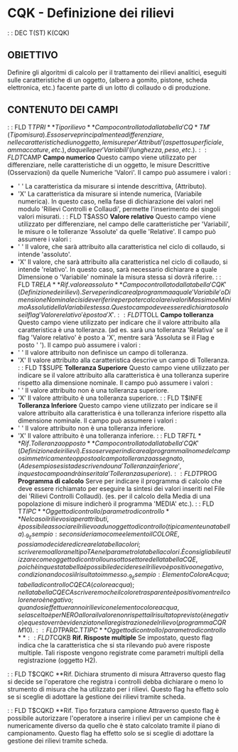 # CQK - Definizione dei rilievi
 :  : DEC T(ST) K(CQK)
## OBIETTIVO
Definire gli algoritmi di calcolo per il trattamento dei rilievi analitici, eseguiti sulle caratteristiche di un oggetto, (albero a gomito, pistone, scheda elettronica, etc.) facente parte di un lotto di collaudo o di produzione.
## CONTENUTO DEI CAMPI
 :  : FLD T$TPRI **Tipo rilievo**
Campo controllato dalla tabella 'CQ*TM' (Tipo misura). Esso serve principalmente a differenziare, nelle caratteristiche di un oggetto, le misure per 'Attributi' (aspetto superficiale, ammaccature, etc.), da quelle per 'Variabili' (lunghezza, peso, etc.).
 :  : FLD T$CAMP **Campo numerico**
Questo campo viene utilizzato per differenziare, nelle caratteristiche di un oggetto, le misure Descrittive (Osservazioni) da quelle Numeriche 'Valori'. Il campo può assumere i valori : 
- ' '  La caratteristica da misurare si intende descrittiva, (Attributo).
- 'X'  La caratteristica da misurare si intende numerica, (Variabile numerica). In questo caso, nella fase di dichiarazione dei valori nel modulo 'Rilievi Controlli e Collaudi', permette l'inserimento dei singoli valori misurati.
 :  : FLD T$ASSO **Valore relativo**
Questo campo viene utilizzato per differenziare, nel campo delle caratteristiche per 'Variabili', le misure o le tolleranze 'Assolute' da quelle 'Relative'. Il campo può assumere i valori : 
- ' '  Il valore, che sarà attribuito alla caratteristica nel ciclo di collaudo, si intende 'assoluto'.
- 'X'  Il valore, che sarà attribuito alla caratteristica nel ciclo di collaudo, si intende 'relativo'. In questo caso, sarà necessario dichiarare a quale Dimensione o 'Variabile' nominale la misura stessa si dovrà riferire.
 :  : FLD T$RELA **Rif.valore assoluto**
Campo controllato dalla tabella 'CQK' (Definizione dei rilievi). Serve per indicare al programma a quale 'Variabile' o Dimensione Nominale ci si deve riferire per poter calcolare i valori Massimo e Minimo Assoluti della Variabile stessa. Questo campo deve essere dichiarato solo se il flag 'Valore relativo' è posto a 'X'.
 :  : FLD T$TOLL **Campo tolleranza**
Questo campo viene utilizzato per indicare che il valore attribuito alla caratteristica è una tolleranza. (ad es. sarà
una tolleranza 'Relativa' se il flag 'Valore relativo' è posto a 'X', mentre sarà 'Assoluta se il Flag e posto ' ').
Il campo può assumere i valori : 
- ' '  Il valore attribuito non definisce un campo di tolleranza.
- 'X'  Il valore attribuito alla caratteristica descrive un campo di Tolleranza.
 :  : FLD T$SUPE **Tolleranza Superiore**
Questo campo viene utilizzato per indicare se il valore attribuito alla caratteristica è una tolleranza superire rispetto alla dimensione nominale. Il campo può assumere i valori : 
- ' '  Il valore attribuito non è una tolleranza superiore.
- 'X'  Il valore attribuito è una tolleranza superiore.
 :  : FLD T$INFE **Tolleranza Inferiore**
Questo campo viene utilizzato per indicare se il valore attribuito alla caratteristica è una tolleranza inferiore rispetto alla dimensione nominale. Il campo può assumere i valori : 
- ' '  Il valore attribuito non è una tolleranza inferiore.
- 'X'  Il valore attribuito è una tolleranza inferiore.
 :  : FLD T$RFTL **Rif. Tolleranza opposto**
Campo controllato dalla tabella 'CQK' (Definizione dei rilievi). Esso serve per indicare al programma il nome del campo simmetricamente opposto al campo tolleranza assegnato, (Ad esempio se si sta descrivendo una 'Tolleranza inferiore', in questo campo andrà inserita la 'Tolleranza superiore).
 :  : FLD T$PROG **Programma di calcolo**
Serve per indicare il programma di calcolo che deve essere richiamato per eseguire la sintesi dei valori inseriti nel File dei 'Rilievi Controlli Collaudi). (es. per il calcolo della Media di una popolazione di misure indicherò il programma 'MEDIA' etc.).
 :  : FLD T$TIPC **Oggetto di controllo/parametro di controllo**
Nel caso il rilievo sia per attributi, è possibile associare il rilievo ad un oggetto di controllo (tipicamente una tabella).
_9_Esempio :  se consideriamo come elemento il COLORE, possiamo decidere di creare la tabella colori; scriveremo allora nel tipo TA e nel parametro la tabella colori.
È consigliabile utilizzare come oggetto di controllo un sottosettore della tabella CQE, poichè in questa tabella è possibile decidere se il rilievo è positivo o negativo, condizionando così il risultato immesso.
_9_Esempio : 
Elemento Colore Acqua; tabella di controllo CQECA (colore acqua); nella tabella CQECA scriveremo che il colore trasparente è positivo mentre il colore nero è negativo; quando si effettueranno i rilievi con elemento colore acqua, se la scelta è per NERO allora il valore non rispetta il risultato previsto (è negativo) e questo verrà evidenziato nella registrazione del rilievo (programma CQRM10).
 :  : FLD T$PARC.T$TIPC **Oggetto di controllo/parametro di controllo**
 :  : FLD T$CQKB **Rif. Risposte multiple**
Se impostato, questo flag indica che la caratteristica che si sta rilevando può avere risposte multiple. Tali risposte vengono registrate come parametri multipli della registrazione (oggetto H2).

 :  : FLD T$CQKC **Rif. Dichiara strumento di misura
Attraverso questo flag si decide se l'operatore che registra i controlli debba dichiarare o meno lo strumento di misura che ha utilizzato per i rilievi.
Questo flag ha effetto solo se si sceglie di adottare la gestione dei rilievi tramite scheda.

 :  : FLD T$CQKD **Rif. Tipo forzatura campione
Attraverso questo flag è possibile autorizzare l'operatore a inserire i rilievi per un campione che è numericamente diverso da quello che è stato calcolato tramite il piano di campionamento.
Questo flag ha effetto solo se si sceglie di adottare la gestione dei rilievi tramite scheda.
